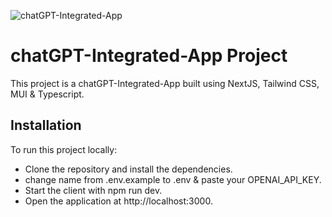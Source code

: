 ![chatGPT-Integrated-App](https://chatgpt-clon.vercel.app/chatgpt-pic.png)
# chatGPT-Integrated-App Project

This project is a chatGPT-Integrated-App built using NextJS, Tailwind CSS, MUI & Typescript.

## Installation

To run this project locally:

- Clone the repository and install the dependencies.
- change name from .env.example to .env & paste your OPENAI_API_KEY.
- Start the client with npm run dev.
- Open the application at http://localhost:3000.


